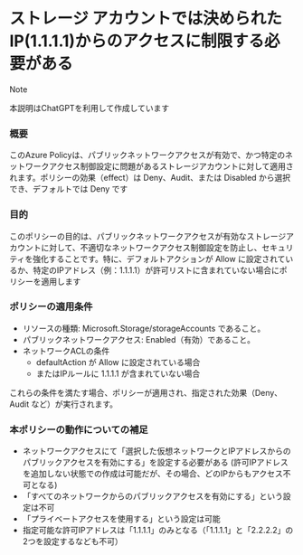 # ストレージ アカウントでは決められたIP(1.1.1.1)からのアクセスに制限する必要がある

> [!NOTE]
> 本説明はChatGPTを利用して作成しています

### 概要
このAzure Policyは、パブリックネットワークアクセスが有効で、かつ特定のネットワークアクセス制御設定に問題があるストレージアカウントに対して適用されます。ポリシーの効果（effect）は Deny、Audit、または Disabled から選択でき、デフォルトでは Deny です

### 目的
このポリシーの目的は、パブリックネットワークアクセスが有効なストレージアカウントに対して、不適切なネットワークアクセス制御設定を防止し、セキュリティを強化することです。特に、デフォルトアクションが Allow に設定されているか、特定のIPアドレス（例：1.1.1.1）が許可リストに含まれていない場合にポリシーを適用します

### ポリシーの適用条件
- リソースの種類: Microsoft.Storage/storageAccounts であること。
- パブリックネットワークアクセス: Enabled（有効）であること。
- ネットワークACLの条件
    - defaultAction が Allow に設定されている場合
    - またはIPルールに 1.1.1.1 が含まれていない場合

これらの条件を満たす場合、ポリシーが適用され、指定された効果（Deny、Audit など）が実行されます。

### 本ポリシーの動作についての補足
- ネットワークアクセスにて「選択した仮想ネットワークとIPアドレスからのパブリックアクセスを有効にする」を設定する必要がある (許可IPアドレスを追加しない状態での作成は可能だが、その場合、どのIPからもアクセス不可となる)
- 「すべてのネットワークからのパブリックアクセスを有効にする」という設定は不可
- 「プライベートアクセスを使用する」という設定は可能
- 指定可能な許可IPアドレスは「1.1.1.1」のみとなる（「1.1.1.1」と「2.2.2.2」の2つを設定するなども不可）